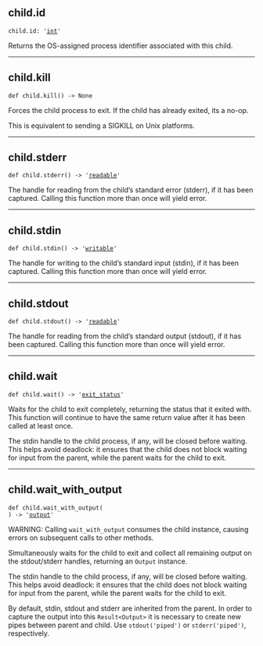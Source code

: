 

## child.id

<pre class="language-python"><code><span class="source python"><span class="meta qualified-name python"><span class="meta generic-name python">child</span><span class="punctuation accessor dot python">.</span><span class="meta generic-name python">id</span></span><span class="punctuation separator annotation variable python">:</span> <span class="meta string python"><span class="string quoted single python"><span class="punctuation definition string begin python">&#39;</span></span></span><span class="meta string python"><span class="string quoted single python"><a href="/lib/int">int</a><span class="punctuation definition string end python">&#39;</span></span></span></span></code></pre>

Returns the OS-assigned process identifier associated with this child.

***

## child.kill

<pre class="language-python"><code><span class="source python"><span class="meta function python"><span class="storage type function python">def</span> <span class="entity name function python"><span class="meta generic-name python">child</span></span>.<span class="entity name function python"><span class="meta generic-name python">kill</span></span></span><span class="meta function parameters python"><span class="punctuation section parameters begin python">(</span></span><span class="meta function parameters python"><span class="punctuation section parameters end python">)</span></span><span class="meta function python"> </span><span class="meta function annotation return python"><span class="punctuation separator annotation return python">-&gt;</span> <span class="constant language python">None</span></span></span></code></pre>

Forces the child process to exit. If the child has already exited, its a no-op.

This is equivalent to sending a SIGKILL on Unix platforms.

***

## child.stderr

<pre class="language-python"><code><span class="source python"><span class="meta function python"><span class="storage type function python">def</span> <span class="entity name function python"><span class="meta generic-name python">child</span></span>.<span class="entity name function python"><span class="meta generic-name python">stderr</span></span></span><span class="meta function parameters python"><span class="punctuation section parameters begin python">(</span></span><span class="meta function parameters python"><span class="punctuation section parameters end python">)</span></span><span class="meta function python"> </span><span class="meta function annotation return python"><span class="punctuation separator annotation return python">-&gt;</span> <span class="meta string python"><span class="string quoted single python"><span class="punctuation definition string begin python">&#39;</span></span></span><span class="meta string python"><span class="string quoted single python"><a href="/lib/std/io/readable_stream">readable</a><span class="punctuation definition string end python">&#39;</span></span></span></span></span></code></pre>

The handle for reading from the child’s standard error (stderr), if it has been captured. Calling this function more than once will yield error.

***

## child.stdin

<pre class="language-python"><code><span class="source python"><span class="meta function python"><span class="storage type function python">def</span> <span class="entity name function python"><span class="meta generic-name python">child</span></span>.<span class="entity name function python"><span class="meta generic-name python">stdin</span></span></span><span class="meta function parameters python"><span class="punctuation section parameters begin python">(</span></span><span class="meta function parameters python"><span class="punctuation section parameters end python">)</span></span><span class="meta function python"> </span><span class="meta function annotation return python"><span class="punctuation separator annotation return python">-&gt;</span> <span class="meta string python"><span class="string quoted single python"><span class="punctuation definition string begin python">&#39;</span></span></span><span class="meta string python"><span class="string quoted single python"><a href="/lib/std/io/writeble_stream">writable</a><span class="punctuation definition string end python">&#39;</span></span></span></span></span></code></pre>

The handle for writing to the child’s standard input (stdin), if it has been captured. Calling this function more than once will yield error.

***

## child.stdout

<pre class="language-python"><code><span class="source python"><span class="meta function python"><span class="storage type function python">def</span> <span class="entity name function python"><span class="meta generic-name python">child</span></span>.<span class="entity name function python"><span class="meta generic-name python">stdout</span></span></span><span class="meta function parameters python"><span class="punctuation section parameters begin python">(</span></span><span class="meta function parameters python"><span class="punctuation section parameters end python">)</span></span><span class="meta function python"> </span><span class="meta function annotation return python"><span class="punctuation separator annotation return python">-&gt;</span> <span class="meta string python"><span class="string quoted single python"><span class="punctuation definition string begin python">&#39;</span></span></span><span class="meta string python"><span class="string quoted single python"><a href="/lib/std/io/readable_stream">readable</a><span class="punctuation definition string end python">&#39;</span></span></span></span></span></code></pre>

The handle for reading from the child’s standard output (stdout), if it has been captured. Calling this function more than once will yield error.

***

## child.wait

<pre class="language-python"><code><span class="source python"><span class="meta function python"><span class="storage type function python">def</span> <span class="entity name function python"><span class="meta generic-name python">child</span></span>.<span class="entity name function python"><span class="meta generic-name python">wait</span></span></span><span class="meta function parameters python"><span class="punctuation section parameters begin python">(</span></span><span class="meta function parameters python"><span class="punctuation section parameters end python">)</span></span><span class="meta function python"> </span><span class="meta function annotation return python"><span class="punctuation separator annotation return python">-&gt;</span> <span class="meta string python"><span class="string quoted single python"><span class="punctuation definition string begin python">&#39;</span></span></span><span class="meta string python"><span class="string quoted single python"><a href="/lib/std/process/exit_status">exit_status</a><span class="punctuation definition string end python">&#39;</span></span></span></span></span></code></pre>

Waits for the child to exit completely, returning the status that it exited with. This function will continue to have the same return value after it has been called at least once.

The stdin handle to the child process, if any, will be closed
before waiting. This helps avoid deadlock: it ensures that the
child does not block waiting for input from the parent, while
the parent waits for the child to exit.

***

## child.wait\_with\_output

<pre class="language-python"><code><span class="source python"><span class="meta function python"><span class="storage type function python">def</span> <span class="entity name function python"><span class="meta generic-name python">child</span></span>.<span class="entity name function python"><span class="meta generic-name python">wait_with_output</span></span></span><span class="meta function parameters python"><span class="punctuation section parameters begin python">(</span></span><span class="meta function parameters python">
<span class="punctuation section parameters end python">)</span></span><span class="meta function python"> </span><span class="meta function annotation return python"><span class="punctuation separator annotation return python">-&gt;</span> <span class="meta string python"><span class="string quoted single python"><span class="punctuation definition string begin python">&#39;</span></span></span><span class="meta string python"><span class="string quoted single python"><a href="/lib/std/process/output">output</a><span class="punctuation definition string end python">&#39;</span></span></span></span></span></code></pre>

WARNING: Calling `wait_with_output` consumes the child instance, causing errors on subsequent calls to other methods.

Simultaneously waits for the child to exit and collect all remaining
output on the stdout/stderr handles, returning an `Output`
instance.

The stdin handle to the child process, if any, will be closed
before waiting. This helps avoid deadlock: it ensures that the
child does not block waiting for input from the parent, while
the parent waits for the child to exit.

By default, stdin, stdout and stderr are inherited from the parent.
In order to capture the output into this `Result<Output>` it is
necessary to create new pipes between parent and child. Use
`stdout('piped')` or `stderr('piped')`, respectively.
